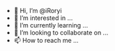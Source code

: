- 👋 Hi, I’m @iRoryi
- 👀 I’m interested in ...
- 🌱 I’m currently learning ...
- 💞️ I’m looking to collaborate on ...
- 📫 How to reach me ...

<!---
iRoryi/iRoryi is a ✨ special ✨ repository because its `README.md` (this file) appears on your GitHub profile.
You can click the Preview link to take a look at your changes.
--->
